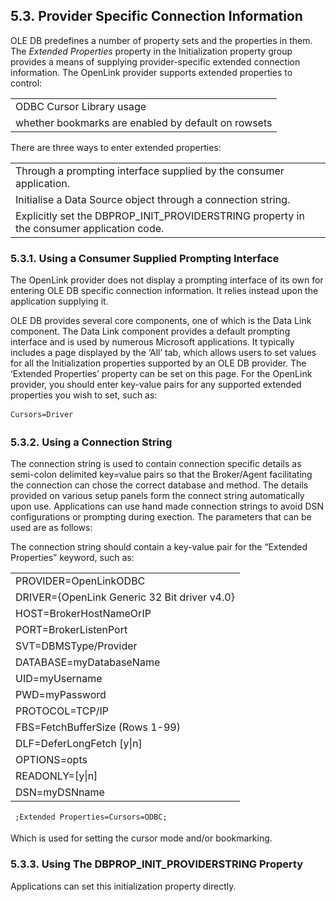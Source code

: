 <div id="mt_oledbconinfo" class="section">

<div class="titlepage">

<div>

<div>

## 5.3. Provider Specific Connection Information

</div>

</div>

</div>

OLE DB predefines a number of property sets and the properties in them.
The <span class="emphasis">*Extended Properties*</span> property in the
Initialization property group provides a means of supplying
provider-specific extended connection information. The OpenLink provider
supports extended properties to control:

|                                                     |
|-----------------------------------------------------|
| ODBC Cursor Library usage                           |
| whether bookmarks are enabled by default on rowsets |

There are three ways to enter extended properties:

|                                                                                          |
|------------------------------------------------------------------------------------------|
| Through a prompting interface supplied by the consumer application.                      |
| Initialise a Data Source object through a connection string.                             |
| Explicitly set the DBPROP_INIT_PROVIDERSTRING property in the consumer application code. |

<div id="mt_consumerprompting" class="section">

<div class="titlepage">

<div>

<div>

### 5.3.1. Using a Consumer Supplied Prompting Interface

</div>

</div>

</div>

The OpenLink provider does not display a prompting interface of its own
for entering OLE DB specific connection information. It relies instead
upon the application supplying it.

OLE DB provides several core components, one of which is the Data Link
component. The Data Link component provides a default prompting
interface and is used by numerous Microsoft applications. It typically
includes a page displayed by the ‘All’ tab, which allows users to set
values for all the Initialization properties supported by an OLE DB
provider. The ‘Extended Properties’ property can be set on this page.
For the OpenLink provider, you should enter key-value pairs for any
supported extended properties you wish to set, such as:

``` programlisting
Cursors=Driver
```

</div>

<div id="mt_oledbuseconnstring" class="section">

<div class="titlepage">

<div>

<div>

### 5.3.2. Using a Connection String

</div>

</div>

</div>

The connection string is used to contain connection specific details as
semi-colon delimited key=value pairs so that the Broker/Agent
facilitating the connection can chose the correct database and method.
The details provided on various setup panels form the connect string
automatically upon use. Applications can use hand made connection
strings to avoid DSN configurations or prompting during exection. The
parameters that can be used are as follows:

The connection string should contain a key-value pair for the “Extended
Properties” keyword, such as:

|                                              |
|----------------------------------------------|
| PROVIDER=OpenLinkODBC                        |
| DRIVER={OpenLink Generic 32 Bit driver v4.0} |
| HOST=BrokerHostNameOrIP                      |
| PORT=BrokerListenPort                        |
| SVT=DBMSType/Provider                        |
| DATABASE=myDatabaseName                      |
| UID=myUsername                               |
| PWD=myPassword                               |
| PROTOCOL=TCP/IP                              |
| FBS=FetchBufferSize (Rows 1-99)              |
| DLF=DeferLongFetch \[y\|n\]                  |
| OPTIONS=opts                                 |
| READONLY=\[y\|n\]                            |
| DSN=myDSNname                                |

``` programlisting
 ;Extended Properties=Cursors=ODBC; 
```

Which is used for setting the cursor mode and/or bookmarking.

</div>

<div id="mt_oldedbuseinitprop" class="section">

<div class="titlepage">

<div>

<div>

### 5.3.3. Using The DBPROP_INIT_PROVIDERSTRING Property

</div>

</div>

</div>

Applications can set this initialization property directly.

</div>

</div>
